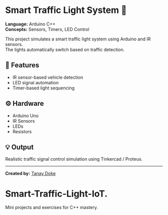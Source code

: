 # Smart Traffic Light System 🚦

**Language:** Arduino C++  
**Concepts:** Sensors, Timers, LED Control  

This project simulates a smart traffic light system using Arduino and IR sensors.  
The lights automatically switch based on traffic detection.

## 🧠 Features
- IR sensor-based vehicle detection
- LED signal automation
- Timer-based light sequencing

## ⚙️ Hardware
- Arduino Uno  
- IR Sensors  
- LEDs  
- Resistors

## 💡 Output
Realistic traffic signal control simulation using Tinkercad / Proteus.

---
**Created by:** [Tanay Doke](https://github.com/TanayDoke)
# Smart-Traffic-Light-IoT.
Mini projects and exercises for C++ mastery.
